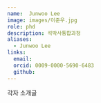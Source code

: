 ```yaml
---
name:  Junwoo Lee
image: images/이준우.jpg
role: phd
description: 석박사통합과정
aliases:
  - Junwoo Lee
links:
  email: 
  orcid: 0009-0000-5690-6483
  github: 
---
```


각자 소개글
